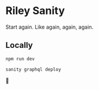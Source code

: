 # Riley Sanity

Start again.
Like again, again, again.

## Locally

```bash
npm run dev
```

```bash
sanity graphql deploy
```

🦄
